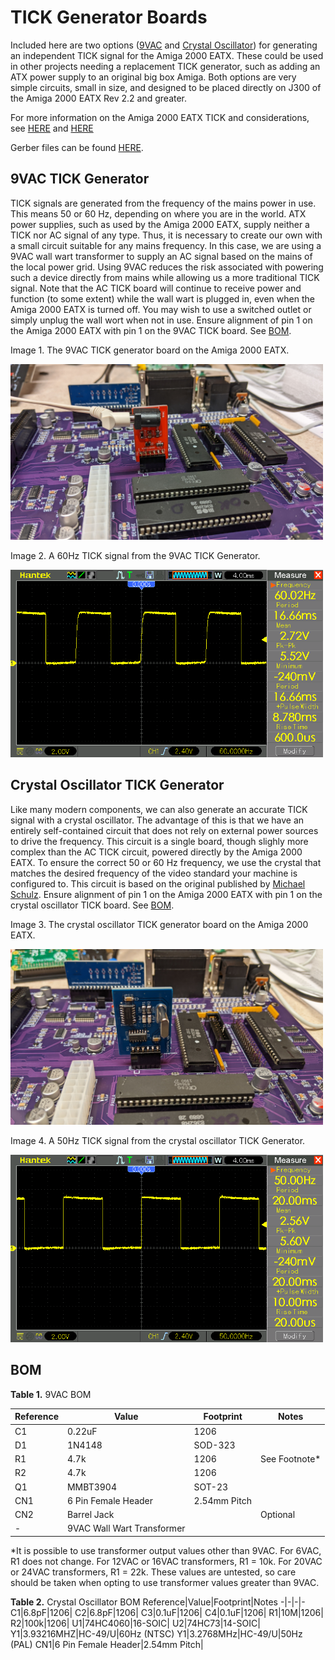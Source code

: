 # TICK Generator Boards

Included here are two options ([9VAC](#9vac-tick-generator) and [Crystal Oscillator](#crystal-oscillator-tick-generator)) for generating an independent TICK signal for the Amiga 2000 EATX. These could be used in other projects needing a replacement TICK generator, such as adding an ATX power supply to an original big box Amiga. Both options are very simple circuits, small in size, and designed to be placed directly on J300 of the Amiga 2000 EATX Rev 2.2 and greater.

For more information on the Amiga 2000 EATX TICK and considerations, see [HERE](/README.md#tick) and [HERE](/AssemblyNotes.md#tick-header-j300)

Gerber files can be found [HERE](/Gerber).

## 9VAC TICK Generator
TICK signals are generated from the frequency of the mains power in use. This means 50 or 60 Hz, depending on where you are in the world. ATX power supplies, such as used by the Amiga 2000 EATX, supply neither a TICK nor AC signal of any type. Thus, it is necessary to create our own with a small circuit suitable for any mains frequency. In this case, we are using a 9VAC wall wart transformer to supply an AC signal based on the mains of the local power grid. Using 9VAC reduces the risk associated with powering such a device directly from mains while allowing us a more traditional TICK signal. Note that the AC TICK board will continue to receive power and function (to some extent) while the wall wart is plugged in, even when the Amiga 2000 EATX is turned off. You may wish to use a switched outlet or simply unplug the wall wort when not in use. Ensure alignment of pin 1 on the Amiga 2000 EATX with pin 1 on the 9VAC TICK board. See [BOM](#bom).

Image 1. The 9VAC TICK generator board on the Amiga 2000 EATX.

<img src="/Images/AC-Board.jpg" width="500">

Image 2. A 60Hz TICK signal from the 9VAC TICK Generator.

<img src="/Images/60Hz-AC-TICK.png" width="500">

## Crystal Oscillator TICK Generator
Like many modern components, we can also generate an accurate TICK signal with a crystal oscillator. The advantage of this is that we have an entirely self-contained circuit that does not rely on external power sources to drive the frequency. This circuit is a single board, though slighly more complex than the AC TICK circuit, powered directly by the Amiga 2000 EATX. To ensure the correct 50 or 60 Hz frequency, we use the crystal that matches the desired frequency of the video standard your machine is configured to. This circuit is based on the original published by [Michael Schulz](https://aminet.net/package/docs/hard/Mix_and_Tick). Ensure alignment of pin 1 on the Amiga 2000 EATX with pin 1 on the crystal oscillator TICK board. See [BOM](#bom).

Image 3. The crystal oscillator TICK generator board on the Amiga 2000 EATX.

<img src="/Images/OSC-Board.jpg" width="500">

Image 4. A 50Hz TICK signal from the crystal oscillator TICK Generator.

<img src="/Images/50Hz-OSC-TICK.png" width="500">

## BOM
**Table 1.** 9VAC BOM

Reference|Value|Footprint|Notes
-|-|-|-
C1|0.22uF|1206|
D1|1N4148|SOD-323|
R1|4.7k|1206|See Footnote*
R2|4.7k|1206|
Q1|MMBT3904|SOT-23|
CN1|6 Pin Female Header|2.54mm Pitch|
CN2|Barrel Jack||Optional
-|9VAC Wall Wart Transformer||

*It is possible to use transformer output values other than 9VAC. For 6VAC, R1 does not change. For 12VAC or 16VAC transformers, R1 = 10k. For 20VAC or 24VAC transformers, R1 = 22k. These values are untested, so care should be taken when opting to use transformer values greater than 9VAC.

**Table 2.** Crystal Oscillator BOM
Reference|Value|Footprint|Notes
-|-|-|-
C1|6.8pF|1206|
C2|6.8pF|1206|
C3|0.1uF|1206|
C4|0.1uF|1206|
R1|10M|1206|
R2|100k|1206|
U1|74HC4060|16-SOIC|
U2|74HC73|14-SOIC|
Y1|3.93216MHZ|HC-49/U|60Hz (NTSC)
Y1|3.2768MHz|HC-49/U|50Hz (PAL)
CN1|6 Pin Female Header|2.54mm Pitch|
